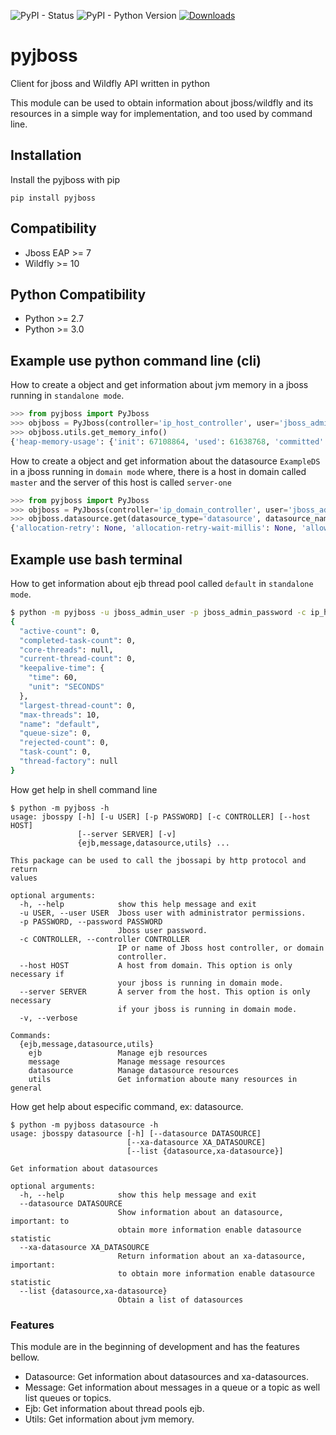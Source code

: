 ![PyPI - Status](https://img.shields.io/pypi/status/pyjboss)
![PyPI - Python Version](https://img.shields.io/pypi/pyversions/pyjboss)
[![Downloads](https://pepy.tech/badge/pyjboss)](https://pepy.tech/project/pyjboss)
# pyjboss
Client for jboss and Wildfly API written in python

This module can be used to obtain information about jboss/wildfly and its resources in a simple way for implementation, and too used by command line.

## Installation

Install the pyjboss with pip

`pip install pyjboss`

## Compatibility
* Jboss EAP >= 7
* Wildfly >= 10

## Python Compatibility
* Python >= 2.7 
* Python >= 3.0

## Example use python command line (cli)

How to create a object and get information about jvm memory in a jboss running in `standalone mode`.

```python
>>> from pyjboss import PyJboss
>>> objboss = PyJboss(controller='ip_host_controller', user='jboss_admin_user' , password='jboss_admin_password')
>>> objboss.utils.get_memory_info()
{'heap-memory-usage': {'init': 67108864, 'used': 61638768, 'committed': 103874560, 'max': 518979584}, 'non-heap-memory-usage': {'init': 7667712, 'used': 118607784, 'committed': 134217728, 'max': 780140544}, 'object-name': 'java.lang:type=Memory', 'object-pending-finalization-count': 0, 'verbose': False}
```

How to create a object and get information about the datasource `ExampleDS` in a jboss running in `domain mode` where, there is a host in domain called `master` and the server of this host is called `server-one`

```python
>>> from pyjboss import PyJboss
>>> objboss = PyJboss(controller='ip_domain_controller', user='jboss_admin_user' , password='jboss_admin_password', host='master', server='server-one')
>>> objboss.datasource.get(datasource_type='datasource', datasource_name='ExampleDS')
{'allocation-retry': None, 'allocation-retry-wait-millis': None, 'allow-multiple-users': False, 'authentication-context': None, 'background-validation': None, 'background-validation-millis': None, 'blocking-timeout-wait-millis': None, 'capacity-decrementer-class': None, 'capacity-decrementer-properties': None, 'capacity-incrementer-class': None, 'capacity-incrementer-properties': None, 'check-valid-connection-sql': None, 'connectable': False, 'connection-listener-class': None, 'connection-listener-property': None, 'connection-url': 'jdbc:h2:mem:test;DB_CLOSE_DELAY=-1;DB_CLOSE_ON_EXIT=FALSE', 'credential-reference': None, 'datasource-class': None, 'driver-class': None, 'driver-name': 'h2', 'elytron-enabled': False, 'enabled': True, 'enlistment-trace': False, 'exception-sorter-class-name': None, 'exception-sorter-properties': None, 'flush-strategy': None, 'idle-timeout-minutes': None, 'initial-pool-size': None, 'jndi-name': 'java:jboss/datasources/ExampleDS', 'jta': True, 'max-pool-size': None, 'mcp': 'org.jboss.jca.core.connectionmanager.pool.mcp.SemaphoreConcurrentLinkedDequeManagedConnectionPool', 'min-pool-size': None, 'new-connection-sql': None, 'password': 'sa', 'pool-fair': None, 'pool-prefill': None, 'pool-use-strict-min': None, 'prepared-statements-cache-size': None, 'query-timeout': None, 'reauth-plugin-class-name': None, 'reauth-plugin-properties': None, 'security-domain': None, 'set-tx-query-timeout': False, 'share-prepared-statements': False, 'spy': False, 'stale-connection-checker-class-name': None, 'stale-connection-checker-properties': None, 'statistics-enabled': True, 'track-statements': 'NOWARN', 'tracking': False, 'transaction-isolation': None, 'url-delimiter': None, 'url-selector-strategy-class-name': None, 'use-ccm': True, 'use-fast-fail': False, 'use-java-context': True, 'use-try-lock': None, 'user-name': 'sa', 'valid-connection-checker-class-name': None, 'valid-connection-checker-properties': None, 'validate-on-match': None, 'connection-properties': None, 'statistics': {'jdbc': None, 'pool': None}}

```
## Example use bash terminal
How to get information about ejb thread pool called `default` in `standalone mode`.
```bash
$ python -m pyjboss -u jboss_admin_user -p jboss_admin_password -c ip_host_controller ejb --thread-pool-name default
{
  "active-count": 0,
  "completed-task-count": 0,
  "core-threads": null,
  "current-thread-count": 0,
  "keepalive-time": {
    "time": 60,
    "unit": "SECONDS"
  },
  "largest-thread-count": 0,
  "max-threads": 10,
  "name": "default",
  "queue-size": 0,
  "rejected-count": 0,
  "task-count": 0,
  "thread-factory": null
}

```
How get help in shell command line
```
$ python -m pyjboss -h
usage: jbosspy [-h] [-u USER] [-p PASSWORD] [-c CONTROLLER] [--host HOST]
               [--server SERVER] [-v]
               {ejb,message,datasource,utils} ...

This package can be used to call the jbossapi by http protocol and return
values

optional arguments:
  -h, --help            show this help message and exit
  -u USER, --user USER  Jboss user with administrator permissions.
  -p PASSWORD, --password PASSWORD
                        Jboss user password.
  -c CONTROLLER, --controller CONTROLLER
                        IP or name of Jboss host controller, or domain
                        controller.
  --host HOST           A host from domain. This option is only necessary if
                        your jboss is running in domain mode.
  --server SERVER       A server from the host. This option is only necessary
                        if your jboss is running in domain mode.
  -v, --verbose

Commands:
  {ejb,message,datasource,utils}
    ejb                 Manage ejb resources
    message             Manage message resources
    datasource          Manage datasource resources
    utils               Get information aboute many resources in general

```

How get help about especific command, ex: datasource.
```
$ python -m pyjboss datasource -h
usage: jbosspy datasource [-h] [--datasource DATASOURCE]
                          [--xa-datasource XA_DATASOURCE]
                          [--list {datasource,xa-datasource}]

Get information about datasources

optional arguments:
  -h, --help            show this help message and exit
  --datasource DATASOURCE
                        Show information about an datasource, important: to
                        obtain more information enable datasource statistic
  --xa-datasource XA_DATASOURCE
                        Return information about an xa-datasource, important:
                        to obtain more information enable datasource statistic
  --list {datasource,xa-datasource}
                        Obtain a list of datasources
```

### Features
This module are in the beginning of development and has the features bellow.

* Datasource: Get information about datasources and xa-datasources.
* Message: Get information about messages in a queue or a topic as well list queues or topics.
* Ejb: Get information about thread pools ejb.
* Utils: Get information about jvm memory.


